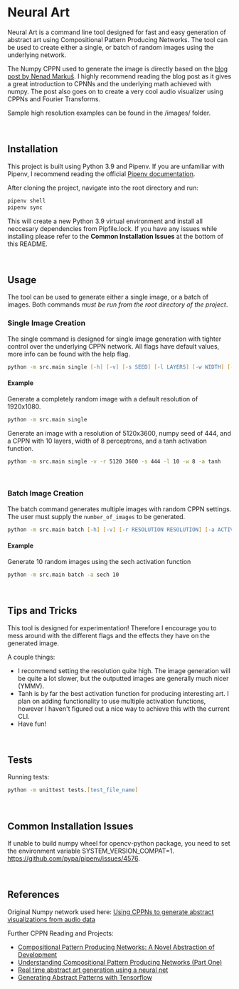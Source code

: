 # Neural Art

Neural Art is a command line tool designed for fast and easy generation of abstract art using Compositional Pattern Producing Networks. The tool can be used to create either a single, or batch of random images using the underlying network. 

The Numpy CPPN used to generate the image is directly based on the [blog post by Nenad Markuš](https://nenadmarkus.com/p/visualizing-audio-with-cppns/). I highly recommend reading the blog post as it gives a great introduction to CPNNs and the underlying math achieved with numpy. The post also goes on to create a very cool audio visualizer using CPPNs and Fourier Transforms. 

Sample high resolution examples can be found in the /images/ folder. 

&nbsp;
## Installation

This project is built using Python 3.9 and Pipenv. If you are unfamiliar with Pipenv, I recommend reading the official [Pipenv documentation](https://pipenv-fork.readthedocs.io/en/latest/).

After cloning the project, navigate into the root directory and run:
```zsh
pipenv shell
pipenv sync
```

This will create a new Python 3.9 virtual environment and install all neccesary dependencies from Pipfile.lock. If you have any issues while installing please refer to the **Common Installation Issues** at the bottom of this README.

&nbsp;
## Usage
The tool can be used to generate either a single image, or a batch of images. Both commands *must be run from the root directory of the project*. 

### Single Image Creation
The single command is designed for single image generation with tighter control over the underlying CPPN network. All flags have default values, more info can be found with the help flag. 

```zsh 
python -m src.main single [-h] [-v] [-s SEED] [-l LAYERS] [-w WIDTH] [-r RESOLUTION RESOLUTION] [-a ACTIVATION]
```

#### Example
Generate a completely random image with a default resolution of 1920x1080.
```zsh
python -m src.main single
```

Generate an image with a resolution of 5120x3600, numpy seed of 444, and a CPPN with 10 layers, width of 8 perceptrons, and a tanh activation function. 
```zsh
python -m src.main single -v -r 5120 3600 -s 444 -l 10 -w 8 -a tanh
```

&nbsp;
### Batch Image Creation
The batch command generates multiple images with random CPPN settings. The user must supply the `number_of_images` to be generated. 

```zsh
python -m src.main batch [-h] [-v] [-r RESOLUTION RESOLUTION] [-a ACTIVATION] number_of_images
```

#### Example
Generate 10 random images using the sech activation function
```zsh
python -m src.main batch -a sech 10
```

&nbsp;
## Tips and Tricks
This tool is designed for experimentation! Therefore I encourage you to mess around with the different flags and the effects they have on the generated image.

A couple things:
- I recommend setting the resolution quite high. The image generation will be quite a lot slower, but the outputted images are generally much nicer (YMMV).
- Tanh is by far the best activation function for producing interesting art. I plan on adding functionality to use multiple activation functions, however I haven't figured out a nice way to achieve this with the current CLI. 
- Have fun!

&nbsp;
## Tests
Running tests:
```zsh
python -m unittest tests.[test_file_name]
```


&nbsp;
## Common Installation Issues
If unable to build numpy wheel for opencv-python package, you need to set the environment variable SYSTEM_VERSION_COMPAT=1. https://github.com/pypa/pipenv/issues/4576. 

&nbsp;
## References
Original Numpy network used here:
[Using CPPNs to generate abstract visualizations from audio data](https://nenadmarkus.com/p/visualizing-audio-with-cppns/)

Further CPPN Reading and Projects:
- [Compositional Pattern Producing Networks: A Novel Abstraction of Development](https://eplex.cs.ucf.edu/papers/stanley_gpem07.pdf)
- [Understanding Compositional Pattern Producing Networks (Part One)](https://towardsdatascience.com/understanding-compositional-pattern-producing-networks-810f6bef1b88)
- [Real time abstract art generation using a neural net](https://www.expunctis.com/2020/01/19/Abstract-art.html)
- [Generating Abstract Patterns with Tensorflow](https://blog.otoro.net/2016/03/25/generating-abstract-patterns-with-tensorflow/)

